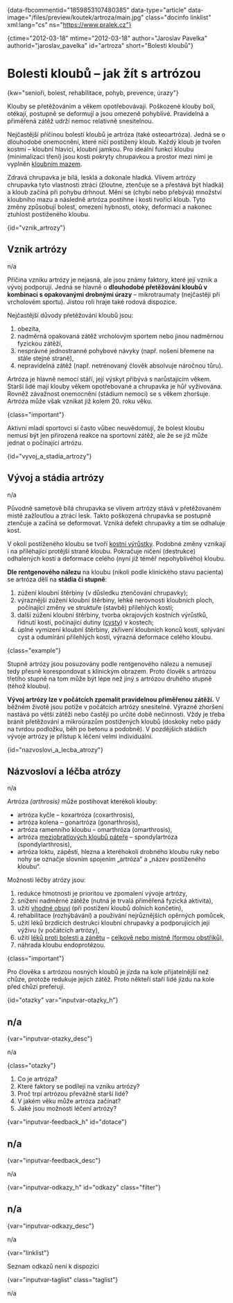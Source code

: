 
{data-fbcommentid="1859853107480385" data-type="article" data-image="/files/preview/koutek/artroza/main.jpg" class="docinfo linklist" xml:lang="cs" ns="https://www.pralek.cz"}

{ctime="2012-03-18" mtime="2012-03-18" author="Jaroslav Pavelka" authorid="jaroslav_pavelka" id="artroza" short="Bolesti kloubů"}

# Bolesti kloubů – jak žít s artrózou

<!-- generated attribute kw by user_updatekw.sh on 2020-06-24, do not edit -->

{kw="senioři, bolest, rehabilitace, pohyb, prevence, úrazy"}

Klouby se přetěžováním a věkem opotřebovávají. Poškozené klouby bolí, otékají, postupně se deformují a jsou omezeně pohyblivé. Pravidelná a přiměřená zátěž udrží nemoc relativně snesitelnou.

Nejčastější příčinou bolestí kloubů je artróza (také osteoartróza). Jedná se o dlouhodobé onemocnění, které ničí postižený kloub. Každý kloub je tvořen kostmi – kloubní hlavicí, kloubní jamkou. Pro ideální funkci kloubu (minimalizaci tření) jsou kosti pokryty chrupavkou a prostor mezi nimi je vyplněn [kloubním mazem][1].

Zdravá chrupavka je bílá, lesklá a dokonale hladká. Vlivem artrózy chrupavka tyto vlastnosti ztrácí (žloutne, ztenčuje se a přestává být hladká) a kloub začíná při pohybu drhnout. Mění se (chybí nebo přebývá) množství kloubního mazu a následně artróza postihne i kosti tvořící kloub. Tyto změny způsobují bolest, omezení hybnosti, otoky, deformaci a nakonec ztuhlost postiženého kloubu.

{id="vznik_artrozy"}

## Vznik artrózy

n/a

Příčina vzniku artrózy je nejasná, ale jsou známy faktory, které její vznik a vývoj podporují. Jedná se hlavně o **dlouhodobé přetěžování kloubů v kombinaci s opakovanými drobnými úrazy** – mikrotraumaty (nejčastěji při vrcholovém sportu). Jistou roli hraje také rodová dispozice.

Nejčastější důvody přetěžování kloubů jsou:

  1. obezita,
  2. nadměrná opakovaná zátěž vrcholovým sportem nebo jinou nadměrnou fyzickou zátěží,
  3. nesprávné jednostranné pohybové návyky (např. nošení břemene na stále stejné straně),
  4. nepravidelná zátěž (např. netrénovaný člověk absolvuje náročnou tůru).

Artróza je hlavně nemocí stáří, její výskyt přibývá s narůstajícím věkem. Starší lidé mají klouby věkem opotřebované a chrupavka je hůř vyživována. Rovněž závažnost onemocnění (stádium nemoci) se s věkem zhoršuje. Artróza může však vznikat již kolem 20. roku věku.

{class="important"}

Aktivní mladí sportovci si často vůbec neuvědomují, že bolest kloubu nemusí být jen přirozená reakce na sportovní zátěž, ale že se již může jednat o počínající artrózu.

{id="vyvoj\_a\_stadia_artrozy"}

## Vývoj a stádia artrózy

n/a

Původně sametově bílá chrupavka se vlivem artrózy stává v přetěžovaném místě zažloutlou a ztrácí lesk. Takto poškozená chrupavka se postupně ztenčuje a začíná se deformovat. Vzniká defekt chrupavky a tím se odhaluje kost.

V okolí postiženého kloubu se tvoří [kostní výrůstky][2]. Podobné změny vznikají i na přiléhající protější straně kloubu. Pokračuje ničení (destrukce) odhalených kostí a deformace celého (nyní již téměř nepohyblivého) kloubu.

**Dle rentgenového nálezu** na kloubu (nikoli podle klinického stavu pacienta) se artróza dělí na **stádia či stupně**:

  1. zúžení kloubní štěrbiny (v důsledku ztenčování chrupavky);
  2. výraznější zúžení kloubní štěrbiny, lehké nerovnosti kloubních ploch, počínající změny ve struktuře (stavbě) přilehlých kostí;
  3. další zúžení kloubní štěrbiny, tvorba okrajových kostních výrůstků, řídnutí kostí, počínající dutiny ([cysty][3]) v kostech;
  4. úplné vymizení kloubní štěrbiny, zkřivení kloubních konců kostí, splývání cyst a odumírání přilehlých kostí, výrazná deformace celého kloubu.

{class="example"}

Stupně artrózy jsou posuzovány podle rentgenového nálezu a nemusejí tedy přesně korespondovat s klinickým obrazem. Proto člověk s artrózou třetího stupně na tom může být lépe než jiný s artrózou druhého stupně (téhož kloubu).

**Vývoj artrózy lze v počátcích zpomalit pravidelnou přiměřenou zátěží.** V běžném životě jsou potíže v počátcích artrózy snesitelné. Výrazné zhoršení nastává po větší zátěži nebo častěji po určité době nečinnosti. Vždy je třeba bránit přetěžování a mikroúrazům postižených kloubů (doskoky nebo pády na tvrdou podložku, běh po betonu a podobně). V pozdějších stádiích vývoje artrózy je přístup k léčení velmi individuální.

{id="nazvoslovi\_a\_lecba_atrozy"}

## Názvosloví a léčba atrózy

n/a

Artróza _(arthrosis)_ může postihovat kterékoli klouby:

  * artróza kyčle – koxartróza (coxarthrosis),
  * artróza kolena – gonartróza (gonarthrosis),
  * artróza ramenního kloubu – omarthróza (omarthrosis),
  * artróza [meziobratlových kloubů páteře][4] – spondylartróza (spondylarthrosis),
  * artróza loktu, zápěstí, hlezna a kteréhokoli drobného kloubu ruky nebo nohy se označje slovním spojením „artróza“ a „název postiženého kloubu“.

Možnosti léčby atrózy jsou:

  1. redukce hmotnosti je prioritou ve zpomalení vývoje artrózy,
  2. snížení nadměrné zátěže (nutná je trvalá přiměřená fyzická aktivita),
  3. užití [vhodné obuvi][5] (při postižení kloubů dolních končetin),
  4. rehabilitace (rozhýbávání) a používání nejrůznějších opěrných pomůcek,
  5. užití léků brzdících destrukci kloubní chrupavky a podporujících její výživu (v počátcích artrózy),
  6. užití [léků proti bolesti a zánětu][6] – [celkově nebo místně (formou obstřiků)][7],
  7. náhrada kloubu endoprotézou.

{class="important"}

Pro člověka s artrózou nosných kloubů je jízda na kole přijatelnější než chůze, protože redukuje jejich zátěž. Proto někteří staří lidé jízdu na kole před chůzí preferují.

{id="otazky" var="inputvar-otazky_h"}

## n/a

{var="inputvar-otazky_desc"}

n/a

{class="otazky"}

  1. Co je artróza?
  2. Které faktory se podílejí na vzniku artrózy?
  3. Proč trpí artrózou převážně starší lidé?
  4. V jakém věku může artróza začínat?
  5. Jaké jsou možnosti léčení artrózy?

{var="inputvar-feedback_h" id="dotace"}

## n/a

{var="inputvar-feedback_desc"}

n/a

{var="inputvar-odkazy_h" id="odkazy" class="filter"}

## n/a

{var="inputvar-odkazy_desc"}

n/a

{var="linklist"}

Seznam odkazů není k dispozici

{var="inputvar-taglist" class="taglist"}

n/a

 [1]: onemocneni_slach
 [2]: patni_ostruha
 [3]: nezhoubne_nadory
 [4]: bolesti_v_zadech_houser
 [5]: vhodna_obuv
 [6]: leky_proti_bolesti
 [7]: lekove_formy

